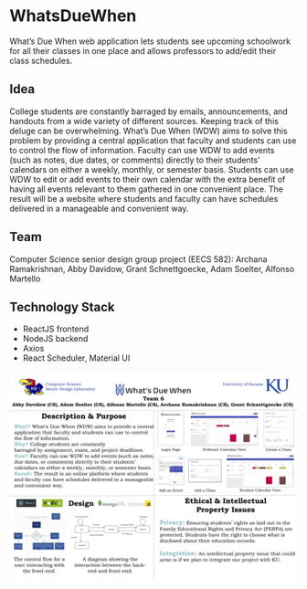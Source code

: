 # WhatsDueWhen
What’s Due When web application lets students see upcoming schoolwork for all their classes in one place and allows professors to add/edit their class schedules.<br>

## Idea
College students are constantly barraged by emails, announcements, and handouts from a wide variety of different sources. Keeping track of this deluge can be overwhelming. What’s Due When (WDW) aims to solve this problem by providing a central application that faculty and students can use to control the flow of information. Faculty can use WDW to add events (such as notes, due dates, or comments) directly to their students’ calendars on either a weekly, monthly, or semester basis. Students can use WDW to edit or add events to their own calendar with the extra benefit of having all events relevant to them gathered in one convenient place. The result will be a website where students and faculty can have schedules delivered in a manageable and convenient way. 

## Team
Computer Science senior design group project (EECS 582): Archana Ramakrishnan, Abby Davidow, Grant Schnettgoecke, Adam Soelter, Alfonso Martello 


## Technology Stack

- ReactJS frontend
- NodeJS backend
- Axios
- React Scheduler, Material UI

![Welcome](https://github.com/archanaramakrishnan/WhatsDueWhen/blob/master/5-Team%206%20Quad%20Chart.jpg) <br>
